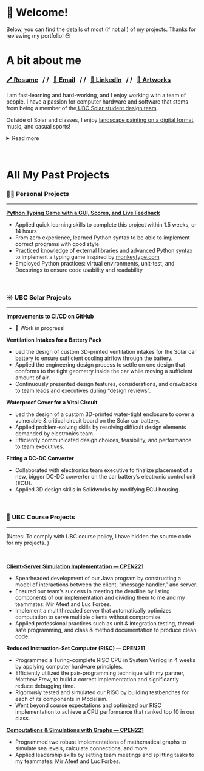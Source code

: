 # 👋 Welcome! 
Below, you can find the details of most (if not all) of my projects. Thanks for reviewing my portfolio! 😎
# A bit about me
### [🖊️ Resume](https://drive.google.com/file/d/1EUkp7UoIuRPeIUY1dyqDHfLYXq3VJ5aJ/view?usp=sharing)&nbsp;&nbsp;&nbsp;/&nbsp;/&nbsp;&nbsp;&nbsp;[📩 Email](mailto:michaellin0902@gmail.com)&nbsp;&nbsp;&nbsp;/&nbsp;/&nbsp;&nbsp;&nbsp;[📘 LinkedIn](https://www.linkedin.com/in/lisong-michael-lin/)&nbsp;&nbsp;&nbsp;/&nbsp;/&nbsp;&nbsp;&nbsp;[🎨 Artworks](https://github.com/m1chellelinn/m1chellelinn/blob/939ea291932c3ab1c58e49702ff3c69864b2a7f8/artwork/description.md)

 I am fast-learning and hard-working, and I enjoy working with a team of people. I have a passion for computer hardware and software that stems from being a member of the[ UBC Solar student design team](https://ubcsolar.com/). 
 
 Outside of Solar and classes, I enjoy [landscape painting on a digital format](https://github.com/m1chellelinn/m1chellelinn/blob/939ea291932c3ab1c58e49702ff3c69864b2a7f8/artwork/description.md), music, and casual sports!
<details>
  <summary> Read more
  </summary>
  - From this short time studying at UBC, I’m already competent in languages such as C, C++, Java, Python, and SystemVerilog; and practices such as embedded programming basics, testing, thread safety, documentation, and much more. At UBC Solar, I’m constantly awed by the size and complexity of circuits and firmware that go into controlling the solar car battery I’m working on.
  - I enjoy playing the trombone and piano. My profile picture to the left is actually taken from one of our band concerts.
  - I love going cycling, skiing (but it's so expensive), and swimming.
</details>


&nbsp;


# All My Past Projects

### 👨‍💻 Personal Projects

---

**[Python Typing Game with a GUI, Scores, and Live Feedback](https://github.com/m1chellelinn/typing-game)**
- Applied quick learning skills to complete this project within 1.5 weeks, or 14 hours
- From zero experience, learned Python syntax to be able to implement correct programs with good style
- Practiced knowledge of external libraries and advanced Python syntax to implement a typing game inspired by [monkeytype.com](https://monkeytype.com)
- Employed Python practices: virtual environments, unit-test, and Docstrings to ensure code usability and readability



&nbsp;

### ☀️ UBC Solar Projects

---

**Improvements to CI/CD on GitHub** 
- 🚧 Work in progress! 

**Ventilation Intakes for a Battery Pack**

- Led the design of custom 3D-printed ventilation intakes for the Solar car battery to ensure sufficient cooling airflow through the battery.
- Applied the engineering design process to settle on one design that conforms to the tight geometry inside the car while moving a sufficient amount of air.
- Continuously presented design features, considerations, and drawbacks to team leads and executives during “design reviews”.

**Waterproof Cover for a Vital Circuit**

- Led the design of a custom 3D-printed water-tight enclosure to cover a vulnerable & critical circuit board on the Solar car battery.
- Applied problem-solving skills by resolving difficult design elements demanded by electronics team.
- Efficiently communicated design choices, feasibility, and performance to team executives.

**Fitting a DC-DC Converter**

- Collaborated with electronics team executive to finalize placement of a new, bigger DC-DC converter on the car battery’s electronic control unit (ECU).
- Applied 3D design skills in Solidworks by modifying ECU housing.





&nbsp;

### 🏫 UBC Course Projects

---
(Notes: To comply with UBC course policy, I have hidden the source code for my projects. )

&nbsp;

[**Client-Server Simulation Implementation — CPEN221**](https://cpen221ubc.notion.site/MP3-IoT-Data-Analytics-f2b1469b01984c2aa9b7dd673dc6b74f)

- Spearheaded development of our Java program by constructing a model of interactions between the client, “message handler,” and server.
- Ensured our team’s success in meeting the deadline by listing components of our implementation and dividing them to me and my teammates: Mir Afeef and Luc Forbes.
- Implement a multithreaded server that automatically optimizes computation to serve multiple clients without compromise.
- Applied professional practices such as unit & integration testing, thread-safe programming, and class & method documentation to produce clean code.


**Reduced Instruction-Set Computer (RISC) — CPEN211**

- Programmed a Turing-complete RISC CPU in System Verilog in 4 weeks by applying computer hardware principles.
- Efficiently utilized the pair-programming technique with my partner, Matthew Frew, to build a correct implementation and significantly reduce debugging time.
- Rigorously tested and simulated our RISC by building testbenches for each of its components in Modelsim.
- Went beyond course expectations and optimized our RISC implementation to achieve a CPU performance that ranked top 10 in our class.


[**Computations & Simulations with Graphs — CPEN221**](https://cpen221ubc.notion.site/MP2-Graphs-Sea-Levels-Mind-Boggles-85789d5808aa4ebf8ab1f30e88059a1a)
- Programmed two robust implementations of mathematical graphs to simulate sea levels, calculate connections, and more.
- Applied leadership skills by setting team meetings and splitting tasks to my teammates: Mir Afeef and Luc Forbes.
